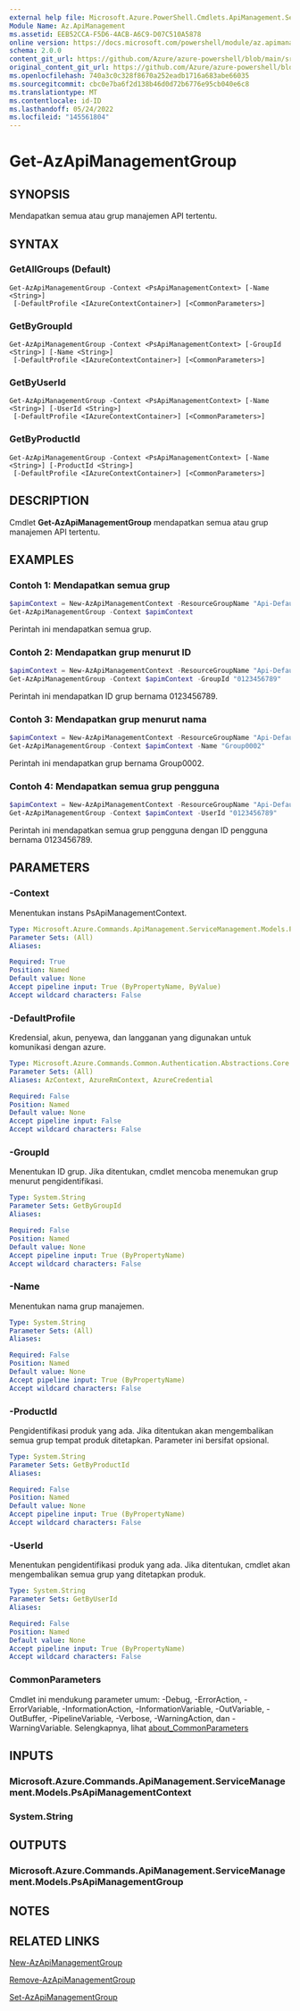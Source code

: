 ```yaml
---
external help file: Microsoft.Azure.PowerShell.Cmdlets.ApiManagement.ServiceManagement.dll-Help.xml
Module Name: Az.ApiManagement
ms.assetid: EEB52CCA-F5D6-4ACB-A6C9-D07C510A5878
online version: https://docs.microsoft.com/powershell/module/az.apimanagement/get-azapimanagementgroup
schema: 2.0.0
content_git_url: https://github.com/Azure/azure-powershell/blob/main/src/ApiManagement/ApiManagement/help/Get-AzApiManagementGroup.md
original_content_git_url: https://github.com/Azure/azure-powershell/blob/main/src/ApiManagement/ApiManagement/help/Get-AzApiManagementGroup.md
ms.openlocfilehash: 740a3c0c328f8670a252eadb1716a683abe66035
ms.sourcegitcommit: cbc0e7ba6f2d138b46d0d72b6776e95cb040e6c8
ms.translationtype: MT
ms.contentlocale: id-ID
ms.lasthandoff: 05/24/2022
ms.locfileid: "145561804"
---
```

# Get-AzApiManagementGroup

## SYNOPSIS
Mendapatkan semua atau grup manajemen API tertentu.

## SYNTAX

### GetAllGroups (Default)
```
Get-AzApiManagementGroup -Context <PsApiManagementContext> [-Name <String>]
 [-DefaultProfile <IAzureContextContainer>] [<CommonParameters>]
```

### GetByGroupId
```
Get-AzApiManagementGroup -Context <PsApiManagementContext> [-GroupId <String>] [-Name <String>]
 [-DefaultProfile <IAzureContextContainer>] [<CommonParameters>]
```

### GetByUserId
```
Get-AzApiManagementGroup -Context <PsApiManagementContext> [-Name <String>] [-UserId <String>]
 [-DefaultProfile <IAzureContextContainer>] [<CommonParameters>]
```

### GetByProductId
```
Get-AzApiManagementGroup -Context <PsApiManagementContext> [-Name <String>] [-ProductId <String>]
 [-DefaultProfile <IAzureContextContainer>] [<CommonParameters>]
```

## DESCRIPTION
Cmdlet **Get-AzApiManagementGroup** mendapatkan semua atau grup manajemen API tertentu.

## EXAMPLES

### Contoh 1: Mendapatkan semua grup
```powershell
$apimContext = New-AzApiManagementContext -ResourceGroupName "Api-Default-WestUS" -ServiceName "contoso"
Get-AzApiManagementGroup -Context $apimContext
```

Perintah ini mendapatkan semua grup.

### Contoh 2: Mendapatkan grup menurut ID
```powershell
$apimContext = New-AzApiManagementContext -ResourceGroupName "Api-Default-WestUS" -ServiceName "contoso"
Get-AzApiManagementGroup -Context $apimContext -GroupId "0123456789"
```

Perintah ini mendapatkan ID grup bernama 0123456789.

### Contoh 3: Mendapatkan grup menurut nama
```powershell
$apimContext = New-AzApiManagementContext -ResourceGroupName "Api-Default-WestUS" -ServiceName "contoso"
Get-AzApiManagementGroup -Context $apimContext -Name "Group0002"
```

Perintah ini mendapatkan grup bernama Group0002.

### Contoh 4: Mendapatkan semua grup pengguna
```powershell
$apimContext = New-AzApiManagementContext -ResourceGroupName "Api-Default-WestUS" -ServiceName "contoso"
Get-AzApiManagementGroup -Context $apimContext -UserId "0123456789"
```

Perintah ini mendapatkan semua grup pengguna dengan ID pengguna bernama 0123456789.

## PARAMETERS

### -Context
Menentukan instans PsApiManagementContext.

```yaml
Type: Microsoft.Azure.Commands.ApiManagement.ServiceManagement.Models.PsApiManagementContext
Parameter Sets: (All)
Aliases:

Required: True
Position: Named
Default value: None
Accept pipeline input: True (ByPropertyName, ByValue)
Accept wildcard characters: False
```

### -DefaultProfile
Kredensial, akun, penyewa, dan langganan yang digunakan untuk komunikasi dengan azure.

```yaml
Type: Microsoft.Azure.Commands.Common.Authentication.Abstractions.Core.IAzureContextContainer
Parameter Sets: (All)
Aliases: AzContext, AzureRmContext, AzureCredential

Required: False
Position: Named
Default value: None
Accept pipeline input: False
Accept wildcard characters: False
```

### -GroupId
Menentukan ID grup.
Jika ditentukan, cmdlet mencoba menemukan grup menurut pengidentifikasi.

```yaml
Type: System.String
Parameter Sets: GetByGroupId
Aliases:

Required: False
Position: Named
Default value: None
Accept pipeline input: True (ByPropertyName)
Accept wildcard characters: False
```

### -Name
Menentukan nama grup manajemen.

```yaml
Type: System.String
Parameter Sets: (All)
Aliases:

Required: False
Position: Named
Default value: None
Accept pipeline input: True (ByPropertyName)
Accept wildcard characters: False
```

### -ProductId
Pengidentifikasi produk yang ada.
Jika ditentukan akan mengembalikan semua grup tempat produk ditetapkan.
Parameter ini bersifat opsional.

```yaml
Type: System.String
Parameter Sets: GetByProductId
Aliases:

Required: False
Position: Named
Default value: None
Accept pipeline input: True (ByPropertyName)
Accept wildcard characters: False
```

### -UserId
Menentukan pengidentifikasi produk yang ada.
Jika ditentukan, cmdlet akan mengembalikan semua grup yang ditetapkan produk.

```yaml
Type: System.String
Parameter Sets: GetByUserId
Aliases:

Required: False
Position: Named
Default value: None
Accept pipeline input: True (ByPropertyName)
Accept wildcard characters: False
```

### CommonParameters
Cmdlet ini mendukung parameter umum: -Debug, -ErrorAction, -ErrorVariable, -InformationAction, -InformationVariable, -OutVariable, -OutBuffer, -PipelineVariable, -Verbose, -WarningAction, dan -WarningVariable. Selengkapnya, lihat [about_CommonParameters](http://go.microsoft.com/fwlink/?LinkID=113216)

## INPUTS

### Microsoft.Azure.Commands.ApiManagement.ServiceManagement.Models.PsApiManagementContext

### System.String

## OUTPUTS

### Microsoft.Azure.Commands.ApiManagement.ServiceManagement.Models.PsApiManagementGroup

## NOTES

## RELATED LINKS

[New-AzApiManagementGroup](./New-AzApiManagementGroup.md)

[Remove-AzApiManagementGroup](./Remove-AzApiManagementGroup.md)

[Set-AzApiManagementGroup](./Set-AzApiManagementGroup.md)


